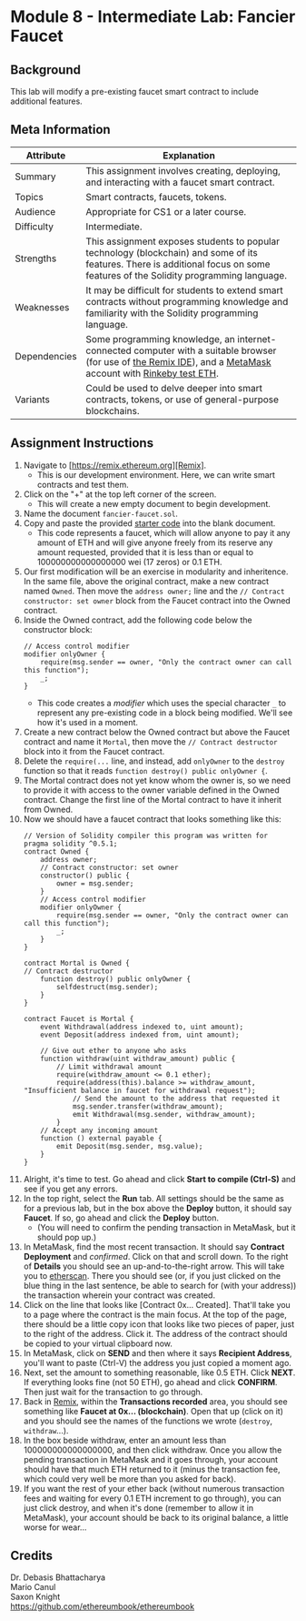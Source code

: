 # Module 8 - Intermediate Lab: Fancier Faucet

## Background
This lab will modify a pre-existing faucet smart contract to include additional features.

## Meta Information
| Attribute | Explanation |
| - | - |
| Summary | This assignment involves creating, deploying, and interacting with a faucet smart contract. |
| Topics  | Smart contracts, faucets, tokens. |
| Audience | Appropriate for CS1 or a later course. |
| Difficulty | Intermediate. |
| Strengths | This assignment exposes students to popular technology (blockchain) and some of its features. There is additional focus on some features of the Solidity programming language. |
| Weaknesses | It may be difficult for students to extend smart contracts without programming knowledge and familiarity with the Solidity programming language. |
| Dependencies | Some programming knowledge, an internet-connected computer with a suitable browser (for use of [the Remix IDE][Remix]), and a [MetaMask][MetaMask] account with [Rinkeby test ETH][RinkebyFaucet]. |
| Variants | Could be used to delve deeper into smart contracts, tokens, or use of general-purpose blockchains. |

## Assignment Instructions
1. Navigate to [https://remix.ethereum.org][Remix].
    * This is our development environment. Here, we can write smart contracts and test them.
2. Click on the "+" at the top left corner of the screen.
    * This will create a new empty document to begin development.
3. Name the document `fancier-faucet.sol`.
4. Copy and paste the provided [starter code][StarterCode] into the blank document.
    * This code represents a faucet, which will allow anyone to pay it any amount of ETH and will give anyone freely from its reserve any amount requested, provided that it is less than or equal to 100000000000000000 wei (17 zeros) or 0.1 ETH.
5. Our first modification will be an exercise in modularity and inheritence. In the same file, above the original contract, make a new contract named `Owned`. Then move the `address owner;` line and the `// Contract constructor: set owner` block from the Faucet contract into the Owned contract.
6. Inside the Owned contract, add the following code below the constructor block:
    ```solidity
    // Access control modifier
    modifier onlyOwner {
        require(msg.sender == owner, "Only the contract owner can call this function");
        _;
    }
    ```
    * This code creates a _modifier_ which uses the special character `_` to represent any pre-existing code in a block being modified. We'll see how it's used in a moment.
7. Create a new contract below the Owned contract but above the Faucet contract and name it `Mortal`, then move the `// Contract destructor` block into it from the Faucet contract.
8. Delete the `require(...` line, and instead, add `onlyOwner` to the `destroy` function so that it reads `function destroy() public onlyOwner {`.
8. The Mortal contract does not yet know whom the owner is, so we need to provide it with access to the owner variable defined in the Owned contract. Change the first line of the Mortal contract to have it inherit from Owned.
9. Now we should have a faucet contract that looks something like this:
    ```solidity
    // Version of Solidity compiler this program was written for
    pragma solidity ^0.5.1;
    contract Owned {
        address owner;
        // Contract constructor: set owner
        constructor() public {
            owner = msg.sender;
        }
        // Access control modifier
        modifier onlyOwner {
            require(msg.sender == owner, "Only the contract owner can call this function");
            _;
        }
    }

    contract Mortal is Owned {
    // Contract destructor
        function destroy() public onlyOwner {
            selfdestruct(msg.sender);
        }
    }

    contract Faucet is Mortal {
        event Withdrawal(address indexed to, uint amount);
        event Deposit(address indexed from, uint amount);

        // Give out ether to anyone who asks
        function withdraw(uint withdraw_amount) public {
            // Limit withdrawal amount
            require(withdraw_amount <= 0.1 ether);
            require(address(this).balance >= withdraw_amount, "Insufficient balance in faucet for withdrawal request");
                // Send the amount to the address that requested it
                msg.sender.transfer(withdraw_amount);
                emit Withdrawal(msg.sender, withdraw_amount);
            }
        // Accept any incoming amount
        function () external payable {
            emit Deposit(msg.sender, msg.value);
        }
    }
    ```
10. Alright, it's time to test. Go ahead and click **Start to compile (Ctrl-S)** and see if you get any errors.
11. In the top right, select the **Run** tab. All settings should be the same as for a previous lab, but in the box above the **Deploy** button, it should say **Faucet**. If so, go ahead and click the **Deploy** button.
    * (You will need to confirm the pending transaction in MetaMask, but it should pop up.)
13. In MetaMask, find the most recent transaction. It should say **Contract Deployment** and _confirmed_. Click on that and scroll down. To the right of **Details** you should see an up-and-to-the-right arrow. This will take you to [etherscan][Etherscan]. There you should see (or, if you just clicked on the blue thing in the last sentence, be able to search for (with your address)) the transaction wherein your contract was created.
14. Click on the line that looks like \[Contract 0x... Created\]. That'll take you to a page where the contract is the main focus. At the top of the page, there should be a little copy icon that looks like two pieces of paper, just to the right of the address. Click it. The address of the contract should be copied to your virtual clipboard now.
15. In MetaMask, click on **SEND** and then where it says **Recipient Address**, you'll want to paste (Ctrl-V) the address you just copied a moment ago.
16. Next, set the amount to something reasonable, like 0.5 ETH. Click **NEXT**. If everything looks fine (not 50 ETH), go ahead and click **CONFIRM**. Then just wait for the transaction to go through.
17. Back in [Remix][Remix], within the **Transactions recorded** area, you should see something like **Faucet at 0x... (blockchain)**. Open that up (click on it) and you should see the names of the functions we wrote (`destroy`, `withdraw`...).
18. In the box beside withdraw, enter an amount less than 100000000000000000, and then click withdraw. Once you allow the pending transaction in MetaMask and it goes through, your account should have that much ETH returned to it (minus the transaction fee, which could very well be more than you asked for back).
19. If you want the rest of your ether back (without numerous transaction fees and waiting for every 0.1 ETH increment to go through), you can just click destroy, and when it's done (remember to allow it in MetaMask), your account should be back to its original balance, a little worse for wear...

## Credits
Dr. Debasis Bhattacharya  
Mario Canul  
Saxon Knight  
https://github.com/ethereumbook/ethereumbook  

[Remix]: https://remix.ethereum.org/
[Etherscan]: https://rinkeby.etherscan.io/
[MetaMask]: https://metamask.io/
[RinkebyFaucet]: https://www.rinkeby.io/#faucet
[StarterCode]: https://github.com/UHMC/module-8-lab-intermediate/blob/master/faucet.sol
